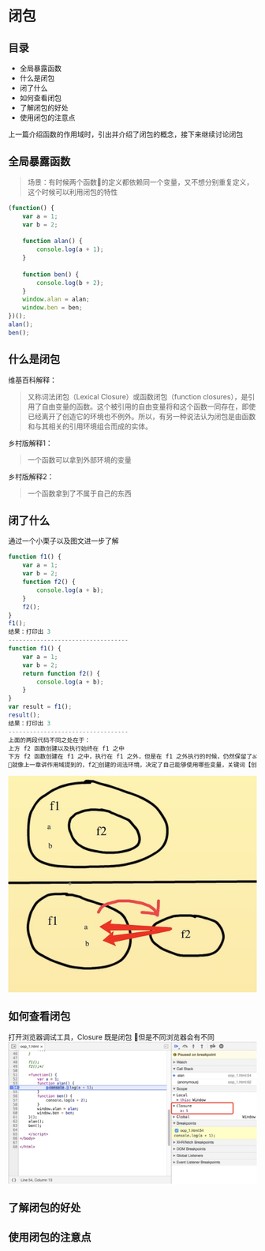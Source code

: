 # 闭包

## 目录
- 全局暴露函数
- 什么是闭包
- 闭了什么
- 如何查看闭包
- 了解闭包的好处
- 使用闭包的注意点

上一篇介绍函数的作用域时，引出并介绍了闭包的概念，接下来继续讨论闭包

## 全局暴露函数
> 场景：有时候两个函数的定义都依赖同一个变量，又不想分别重复定义，这个时候可以利用闭包的特性
```js
(function() {
    var a = 1;
    var b = 2;

    function alan() {
        console.log(a + 1);
    }

    function ben() {
        console.log(b + 2);
    }
    window.alan = alan;
    window.ben = ben;
})();
alan();
ben();

```

## 什么是闭包
维基百科解释：
> 又称词法闭包（Lexical Closure）或函数闭包（function closures），是引用了自由变量的函数。这个被引用的自由变量将和这个函数一同存在，即使已经离开了创造它的环境也不例外。所以，有另一种说法认为闭包是由函数和与其相关的引用环境组合而成的实体。  

乡村版解释1：
> 一个函数可以拿到外部环境的变量

乡村版解释2：
> 一个函数拿到了不属于自己的东西

## 闭了什么
通过一个小栗子以及图文进一步了解
```js
function f1() {
    var a = 1;
    var b = 2;
    function f2() {
        console.log(a + b);
    }
    f2();
}
f1();
结果：打印出 3
----------------------------------
function f1() {
    var a = 1;
    var b = 2;
    return function f2() {
        console.log(a + b);
    }
}
var result = f1();
result();
结果：打印出 3
----------------------------------
上面的两段代码不同之处在于：
上方 f2 函数创建以及执行始终在 f1 之中
下方 f2 函数创建在 f1 之中，执行在 f1 之外，但是在 f1 之外执行的时候，仍然保留了a和b的值
就像上一章讲作用域提到的，f2创建的词法环境，决定了自己能够使用哪些变量，关键词【创建时】
```
![life-cycle](./img/oop02.png)

## 如何查看闭包
打开浏览器调试工具，Closure 既是闭包
但是不同浏览器会有不同
![life-cycle](./img/oop01.png)

## 了解闭包的好处

## 使用闭包的注意点
